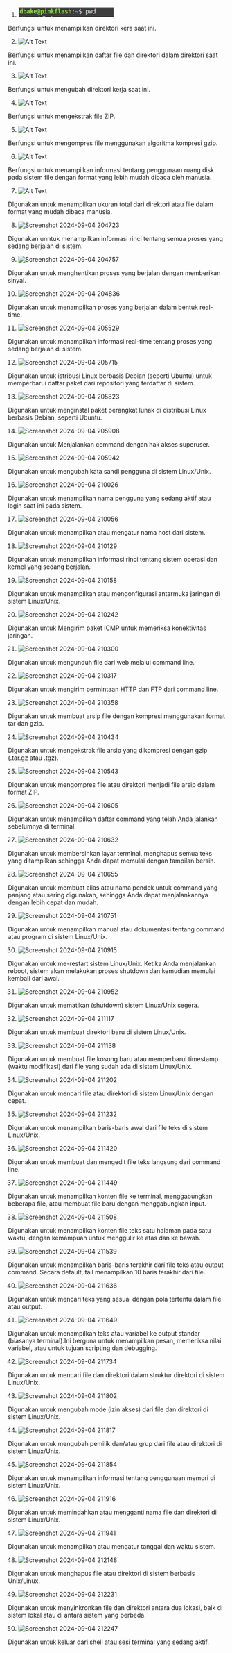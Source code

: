 1.  ![Alt Text](https://github.com/fitriadwiii/Fitria-Dwi-Handayani-09011282328105-SK3C/blob/main/50%20Command%20Line/Screenshot%202024-09-04%20203215.png)

Berfungsi untuk menampilkan direktori kera saat ini.

2.  ![Alt Text](https://github.com/user-attachments/assets/206b10f1-b0e0-4623-894c-0e2c0f5e254c)

Berfungsi untuk menampilkan daftar file dan direktori dalam direktori saat ini.

3.  ![Alt Text](https://github.com/user-attachments/assets/26204f7d-3f41-436e-ab56-461ca3c37fbc)

Berfungsi untuk mengubah direktori kerja saat ini.

4.  ![Alt Text](https://github.com/user-attachments/assets/bc60dcf3-ac1f-4085-8bae-ab6c0f0291f6)

Berfungsi untuk mengekstrak file ZIP.

5.  ![Alt Text](https://github.com/user-attachments/assets/3b2a8add-3766-42fb-bcbc-09562cad19de)

Berfungsi untuk mengompres file menggunakan algoritma kompresi gzip.

6.  ![Alt Text](https://github.com/user-attachments/assets/4646cf78-6c9c-45c9-bcb3-1fc9139b1d1d)

Berfungsi untuk menampilkan informasi tentang penggunaan ruang disk pada sistem file dengan format yang lebih mudah dibaca oleh manusia.

7.  ![Alt Text](https://github.com/user-attachments/assets/05ec0318-e229-4302-bf36-e522bc2715a8)

DIgunakan untuk menampilkan ukuran total dari direktori atau file dalam format yang mudah dibaca manusia.

8.  ![Screenshot 2024-09-04 204723](https://github.com/user-attachments/assets/aa3c7937-8731-4170-943f-e8853aa5cf77)

Digunakan unntuk menampilkan informasi rinci tentang semua proses yang sedang berjalan di sistem.

9.  ![Screenshot 2024-09-04 204757](https://github.com/user-attachments/assets/aa04c57c-42d7-43cd-b9ec-f76c4ad48fc1)

Digunakan untuk menghentikan proses yang berjalan dengan memberikan sinyal.

10. ![Screenshot 2024-09-04 204836](https://github.com/user-attachments/assets/8469965f-ea08-421f-9167-d874d646cba2)

Digunakan untuk menampilkan proses yang berjalan dalam bentuk real-time.

11.  ![Screenshot 2024-09-04 205529](https://github.com/user-attachments/assets/848932e1-2a61-4a67-a0bf-d10453c0935f)

Digunakan untuk menampilkan informasi real-time tentang proses yang sedang berjalan di sistem.

12.  ![Screenshot 2024-09-04 205715](https://github.com/user-attachments/assets/14e6d018-5703-40a9-83ff-785c81fd5e80)

Digunakan untuk istribusi Linux berbasis Debian (seperti Ubuntu) untuk memperbarui daftar paket dari repositori yang terdaftar di sistem.

13.  ![Screenshot 2024-09-04 205823](https://github.com/user-attachments/assets/e3a5384f-6f20-44ea-8b2a-ddbc1a3e4957)

Digunakan untuk menginstal paket perangkat lunak di distribusi Linux berbasis Debian, seperti Ubuntu.

14.  ![Screenshot 2024-09-04 205908](https://github.com/user-attachments/assets/7c4b2fe4-c1f8-47ef-96f2-42cbeb7c7037)

Digunakan untuk Menjalankan command dengan hak akses superuser.

15.  ![Screenshot 2024-09-04 205942](https://github.com/user-attachments/assets/f6027031-cbcc-45ff-bd87-38151713b8ba)

Digunakan untuk mengubah kata sandi pengguna di sistem Linux/Unix.

16.  ![Screenshot 2024-09-04 210026](https://github.com/user-attachments/assets/49187e21-ddb3-4d58-895c-4924d653273a)

Digunakan untuk menampilkan nama pengguna yang sedang aktif atau login saat ini pada sistem.

17.  ![Screenshot 2024-09-04 210056](https://github.com/user-attachments/assets/7b42ce62-451f-4074-93e2-f9c2b6741cc9)

Digunakan untuk menampilkan atau mengatur nama host dari sistem.

18.  ![Screenshot 2024-09-04 210129](https://github.com/user-attachments/assets/ad4c90ac-8d97-417b-b1d2-905a76f43a06)

Digunakan untuk menampilkan informasi rinci tentang sistem operasi dan kernel yang sedang berjalan.

19.  ![Screenshot 2024-09-04 210158](https://github.com/user-attachments/assets/a2e0decf-65df-465d-a8d6-b97c3e503211)

Digunakan untuk menampilkan atau mengonfigurasi antarmuka jaringan di sistem Linux/Unix.

20.  ![Screenshot 2024-09-04 210242](https://github.com/user-attachments/assets/4c48b98d-1c14-4a40-a170-2621b427691e)

Digunakan untuk Mengirim paket ICMP untuk memeriksa konektivitas jaringan.

21.  ![Screenshot 2024-09-04 210300](https://github.com/user-attachments/assets/ed8b369e-5084-4c15-bbc7-55c529c2a16e)

Digunakan untuk mengunduh file dari web melalui command line.

22.  ![Screenshot 2024-09-04 210317](https://github.com/user-attachments/assets/f2019481-3998-4845-a02a-f6699a82f937)

Digunakan untuk mengirim permintaan HTTP dan FTP dari command line.

23.  ![Screenshot 2024-09-04 210358](https://github.com/user-attachments/assets/e312812e-d1aa-47c8-9644-23519fce10a8)

Digunakan untuk membuat arsip file dengan kompresi menggunakan format tar dan gzip. 

24.  ![Screenshot 2024-09-04 210434](https://github.com/user-attachments/assets/e4568d90-feb9-4203-a9a4-67d1fefb7b8c)

Digunakan untuk mengekstrak file arsip yang dikompresi dengan gzip (.tar.gz atau .tgz).

25.  ![Screenshot 2024-09-04 210543](https://github.com/user-attachments/assets/eaa8909f-0db0-45e2-800d-8bec9a122a03)

Digunakan untuk mengompres file atau direktori menjadi file arsip dalam format ZIP.

26.  ![Screenshot 2024-09-04 210605](https://github.com/user-attachments/assets/58dc97fd-16f2-4f4b-b694-1b53c442defe)

Digunakan untuk menampilkan daftar command yang telah Anda jalankan sebelumnya di terminal.

27.  ![Screenshot 2024-09-04 210632](https://github.com/user-attachments/assets/d0ce3240-d00f-416b-b09a-051c77f91174)

Digunakan untuk membersihkan layar terminal, menghapus semua teks yang ditampilkan sehingga Anda dapat memulai dengan tampilan bersih.

28.  ![Screenshot 2024-09-04 210655](https://github.com/user-attachments/assets/90baa2be-9c08-4900-a0f0-85961fd96e79)

Digunakan untuk membuat alias atau nama pendek untuk command yang panjang atau sering digunakan, sehingga Anda dapat menjalankannya dengan lebih cepat dan mudah.

29.  ![Screenshot 2024-09-04 210751](https://github.com/user-attachments/assets/8ed95459-cb39-4b07-ab2d-48e66e5b9801)

Digunakan untuk menampilkan manual atau dokumentasi tentang command atau program di sistem Linux/Unix.

30.  ![Screenshot 2024-09-04 210915](https://github.com/user-attachments/assets/4b1880c2-7b72-4047-b8c1-7da63b931894)

Digunakan untuk me-restart sistem Linux/Unix. Ketika Anda menjalankan reboot, sistem akan melakukan proses shutdown dan kemudian memulai kembali dari awal.

31.  ![Screenshot 2024-09-04 210952](https://github.com/user-attachments/assets/cf12ba23-0454-42ed-8537-0e207638f950)

Digunakan untuk mematikan (shutdown) sistem Linux/Unix segera.

32.  ![Screenshot 2024-09-04 211117](https://github.com/user-attachments/assets/995b9bea-6cb0-4eb2-aaf7-aad07b62dd2a)

Digunakan untuk  membuat direktori baru di sistem Linux/Unix.

33.  ![Screenshot 2024-09-04 211138](https://github.com/user-attachments/assets/9a7ed54f-b59c-4482-9d4e-46d4d4bec266)

Digunakan untuk membuat file kosong baru atau memperbarui timestamp (waktu modifikasi) dari file yang sudah ada di sistem Linux/Unix. 

34.  ![Screenshot 2024-09-04 211202](https://github.com/user-attachments/assets/1b188382-2126-4758-afd3-40de96957539)

Digunakan untuk mencari file atau direktori di sistem Linux/Unix dengan cepat.

35.  ![Screenshot 2024-09-04 211232](https://github.com/user-attachments/assets/05e10c61-b53d-4c78-9dcd-16817ec01ff5)

Digunakan untuk menampilkan baris-baris awal dari file teks di sistem Linux/Unix.

36. ![Screenshot 2024-09-04 211420](https://github.com/user-attachments/assets/1efc2637-78e6-4d84-a8a1-ed79793203d6)

Digunakan untuk membuat dan mengedit file teks langsung dari command line.

37.  ![Screenshot 2024-09-04 211449](https://github.com/user-attachments/assets/a05e2872-1832-48c1-8b54-326044365140)

Digunakan untuk menampilkan konten file ke terminal, menggabungkan beberapa file, atau membuat file baru dengan menggabungkan input.

38.  ![Screenshot 2024-09-04 211508](https://github.com/user-attachments/assets/2d664f23-3329-48dc-9e2b-7282c588125c)

Digunakan untuk  menampilkan konten file teks satu halaman pada satu waktu, dengan kemampuan untuk menggulir ke atas dan ke bawah.

39.  ![Screenshot 2024-09-04 211539](https://github.com/user-attachments/assets/b965df83-58bf-49cd-bc36-c28fa865a228)

Digunakan untuk  menampilkan baris-baris terakhir dari file teks atau output command. Secara default, tail menampilkan 10 baris terakhir dari file.

40.  ![Screenshot 2024-09-04 211636](https://github.com/user-attachments/assets/e2afdce4-ad33-49e4-89c0-a0211ee07a14)

Digunakan untuk mencari teks yang sesuai dengan pola tertentu dalam file atau output. 

41.  ![Screenshot 2024-09-04 211649](https://github.com/user-attachments/assets/3bf2f39e-3b82-4269-a6a8-e397803a8be2)

Digunakan untuk  menampilkan teks atau variabel ke output standar (biasanya terminal).Ini berguna untuk menampilkan pesan, memeriksa nilai variabel, atau untuk tujuan scripting dan debugging.

42.  ![Screenshot 2024-09-04 211734](https://github.com/user-attachments/assets/bd9d0390-fbd7-4f26-a470-c0520e0e4bf2)

Digunakan untuk mencari file dan direktori dalam struktur direktori di sistem Linux/Unix. 

43.  ![Screenshot 2024-09-04 211802](https://github.com/user-attachments/assets/f94aa2c8-4350-4cd5-bafd-45aaa0b3a351)

Digunakan untuk mengubah mode (izin akses) dari file dan direktori di sistem Linux/Unix.

44.  ![Screenshot 2024-09-04 211817](https://github.com/user-attachments/assets/4c60d8e6-67c1-46a6-956b-db4399529268)

Digunakan untuk mengubah pemilik dan/atau grup dari file atau direktori di sistem Linux/Unix. 

45. ![Screenshot 2024-09-04 211854](https://github.com/user-attachments/assets/59cf2f84-42c5-49fd-905a-5c2176921615)

Digunakan untuk menampilkan informasi tentang penggunaan memori di sistem Linux/Unix. 

46.  ![Screenshot 2024-09-04 211916](https://github.com/user-attachments/assets/09a1a813-e671-41fa-9af8-97b004d87c08)

Digunakan untuk memindahkan atau mengganti nama file dan direktori di sistem Linux/Unix.

47.  ![Screenshot 2024-09-04 211941](https://github.com/user-attachments/assets/5f8d66fb-dd40-4e50-80bc-8809066ef001)

Digunakan untuk menampilkan atau mengatur tanggal dan waktu sistem. 

48.  ![Screenshot 2024-09-04 212148](https://github.com/user-attachments/assets/e430d4e3-6b18-4ac7-8c49-a3f0b31e2a85)

Digunakan untuk menghapus file atau direktori di sistem berbasis Unix/Linux.

49.  ![Screenshot 2024-09-04 212231](https://github.com/user-attachments/assets/64d0ba4b-3a8f-493e-b003-562f2441a5c6)

Digunakan untuk menyinkronkan file dan direktori antara dua lokasi, baik di sistem lokal atau di antara sistem yang berbeda. 

50.  ![Screenshot 2024-09-04 212247](https://github.com/user-attachments/assets/5af4208f-70b0-4b55-a4b4-825450f34634)

Digunakan untuk keluar dari shell atau sesi terminal yang sedang aktif.






































